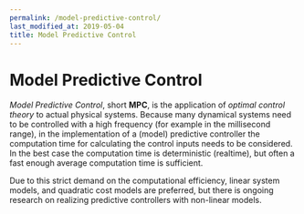 ```yaml
---
permalink: /model-predictive-control/
last_modified_at: 2019-05-04
title: Model Predictive Control
---
```


# Model Predictive Control

*Model Predictive Control*, short **MPC**, is the application of *optimal control theory* to actual physical systems. 
Because many dynamical systems need to be controlled with a high frequency (for example in the millisecond range), in the implementation of
a (model) predictive controller the computation time for calculating the control inputs needs to be considered. In the best case the 
computation time is deterministic (realtime), but often a fast enough average computation time is sufficient. 

Due to this strict demand on the computational efficiency, linear system models, and quadratic cost models are preferred, but there is
ongoing research on realizing predictive controllers with non-linear models.
